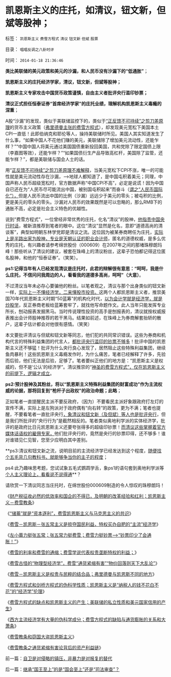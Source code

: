 # 凯恩斯主义的庄托，如清议，钮文新，但斌等股神；

标签： `凯恩斯主义` `费雪方程式` `清议` `钮文新` `但斌` `股票` 

目录： `唱唱反调之八卦时评`

时间： `2014-01-18 21:36:46`

**类比美联储的美元政策和美元的沙漏，和人民币没有沙漏下的“低通胀”**；

**凯恩斯主义的庄托经济学家，清议，钮文新，但斌等股神；**

**凯恩斯主义专家攻击中国货币政策谨慎，自由主义者批评央行滥印钞票；**

**清议正式担任恒泰证券“首席经济学家”的庄托业绩，理解机构凯恩斯主义毒瘾的深重**；

A股“沙漏”的发现，类似于美联储监控下的，类似于[“正反馈不可持续”之剪刀差原理](../../../2014/1/14/破坏系统完整性的沙漏,打新者炒新形成的“系统沙漏”.md)的货币主义政策（[弗里德曼主张的费雪方程式](../../../2011/2/12/瓦尔拉斯和门格尔的边际概念完全相反.md)），却发现美元宽松下美国本土CPI一直低！此即伯纳克和耶伦等人，操持美联储时所见。美国人其实知道发生了什么事，“如果中国人不花他们赚的美元，美联储除了增加美元流动性，还能乍样？”“中国中国人将美元通过美国国债重新投回美国，共和党除了限定国债上限（李嘉图等效），还能乍样？”“如果国债衍生产品导致高杠杆，美国除了监管，还能乍样？”，都是美联储与国会人士的话。

用“[正反馈不可持续”之剪刀差原理不难解释](../../../2014/1/14/剪刀差定律“正反馈不具持续性”克服“信息不对称”.md)，当美元宽松下CPI不涨，唯一的可能性就是美元流动性存在沙漏，——>地球人都知道了，是中国屯积着美元；同理，中国声称人民币超级宽松时，官方数据声称“中国CPI不高”，必定是说谎！因为中国自已还在为“人民币尽可能流出中国，被别国屯积起来”而奋斗（[谓之“人民币国际化”），](../../../2010/11/29/欧元含金量的不足和蒙代尔的“妙计”；.md)但是人民币流出中国的比例（沙漏）远远少于美元的零头；被屯积的比例，更是美元的零头的零头。沙漏对人民币的效果既然是可以忽略的，那么RMB下的通胀不高，必定是社会主义特色的优越性。

说到“费雪方程式”，一位曾经非常优秀的庄托，化名“清议”的股神，[他指责中国央行时话](http://blog.sina.com.cn/s/blog_4a46559f0102e3cn.html)，被新浪推荐到笔者的眼中。这位“清议”显然是化名，意即“道德高尚的清谈客”，典型如明朝东林学党即是清议之流。这位因为被某券商聘任为庄托，[实际上是半路出家为股神，专业是天朝认证的职业会计师](../../../2011/7/11/凯恩斯主义降通胀，监管市场提质量.md)，匿名的道德权威，是多么优秀的庄托，有兴趣者请参考绵世股份（000609）在2007年之间的那堵珠穆朗玛峰！那些听从了清议的建议，被套在珠峰上的清议粉丝，这辈子恐怕都记得这位匿名股神，和他的“恒泰证券”。（笑笑）。

**ps1:记得当年有人已经发现清议是庄托时，此君的辩解很有意思：“呵呵，我是什么庄托，不信问问我周边的人，看看我的道德多高尚，呵呵”（大意）**。

不过清议当年未必存心要骗他的粉丝。以笔者观之，清议与那个出身类似的钮文新一样，[实际上一不懂经济学，二来懂股市投资。](../../../2011/5/31/专家南辕北辙，饮鸩止渴的高论.md)这两个人都凯恩斯主义者，推崇美国70年代凯恩斯主义时期“50蓝筹”的机构化时代，[以为会计学就是经济学，就是炒股学](../../../2012/11/16/会计学只能测算股东权益；不能测算股价.md)，反正券商老板给蓝筹套牢了，就找他写命题作文。此人当年只能发挥专业所长，刨动报表发掘黑马。当时传说理性投资的高手是刨报表的，清议就按权威报表推出会计师股神推荐的若干黑马。结果如前述，在珠峰上为券商解套抬轿的散户，这辈子估计都会对他很有感情。（笑笑）

本文要批评清议与但斌和钮文新等同志，他们犯的共同常识错误。这些为券商和机构代言的特殊利益集团的代言人，[都批评央行滥印的钞票不够多](../../../2010/3/27/中牛市和通胀通缩没关系；通胀会降低私人财产价值.md)！批评中国的凯恩斯主义还不够猛！批评为什么央行良心发现了，居然阻止这些特殊利益集团，继续鱼肉暴利！这些凯恩斯主义毒瘾发作时，为什么痛苦，笔者已经解释了许多，先验而后验，他们无法是后验，足够了。笔者要纠正他们的地方是：“凯恩斯主义是权威的，但不是‘公认’的经济学”。清议推崇的“[神圣的费雪方程式”，仅在凯恩斯主义的前提下，逻辑才成立](../../../2011/9/28/埋葬凯恩斯主义，是否符合你的利益？.md)。

**ps2:预计股神及其粉丝，将以“凯恩斯主义特殊利益集团的财富成功”作为主流权威的论据，那将回复到“枪杆子出政权”的政治命题；此略**；

正如笔者一直提醒民主派不要反政府，（因为）不要看民主派好象跟政府打左灯的宣传不满，实际上是左狗派对于政府偶有“向右转”的政策，更为不满；笔者也提醒，不要看笔者一直批评央行[，象清议和钮文新（及但斌）等人也是批评央行](../../../2009/12/7/谈产能过剩不可能有通货膨胀的谬论.md)，但是我们所批评的“央行行为”是截然相反的。笔者类似奥地利学派的实体经济学，批评的是政府比日元凯恩斯主义还要夸张得多的超级印钞票！[而清议这些掌握着官方媒体话语权的雇佣专家，](../../../2008/10/20/欣赏专家们之无知，无耻，与无良.md)他们批评央行的，竟然是央行的钞票印得，还不够多！谁对谁错见仁见智，您至少应明白其中差别。

**ps3:清议和钮文新之流，说明目前的主流经济学已经发达到这个程度，[随便找个五毛背几句教科书，就能够争当你的主子的程度](../../../2007/12/3/人民币升值与我国恶性通货膨胀的“不正当关系“.md)；

ps4:此乃趣味思考题，您试试象五毛式鹦鹉学舌，象ps1的语句套到奥地利学派等[个人主义理论上，看看说不说得通](../../../2008/8/31/“大学无书”，远离中国式诡辩！.md)**？

请欣赏一下清议同志当庄托时，在绵世股份000609制造的令人惊叹的珠穆朗玛！

[](http://photo.blog.sina.com.cn/showpic.html#blogid=5563a64d0102eg58&url=http://album.sina.com.cn/pic/001yX18Ngy6FTr2Tuouae)

《[财产税征收必然的低效率和国企的不得已，及明朝的改革经验和红利；凯恩斯主义－费雪教条](../../../2013/11/30/财产税的低效率和国企的不得已，及明朝的改革经验和改革红利；.md)》

《[“储蓄”就是“资本逐利”，费雪凯恩斯主义与马克思主义的共识](../../../2013/4/17/“储蓄”就是“资本逐利”,及“储蓄是否有利增长，还是有害”的哲学命题.md)》

《[费雪－凯恩斯－张五常主义是掠夺国民利益，特权买办自肥的“主流”经济学](../../../2011/9/26/价格不是财富，“价格干预”是财富损失.md)》

《[左小蕾力挺张五常；张五常力挺费雪；费雪力挺钞票——>“钞票印少了会通胀！”](../../../2011/8/29/“钞票印少了会通胀”，左小蕾力挺张五常.md)》

《[费雪的利率和费雪的通缩；费雪学说代表权贵垄断特权的利益；](../../../2011/6/15/费雪低利率和通缩论代表了权贵垄断特权的利益.md)》

《[费雪古怪的“物理型经济学”，费雪“通货紧缩有害”“物价回落则天下大乱论”](../../../2011/6/5/费雪“经济学”和基督教低利率道德情结.md)》

《[费雪－凯恩斯主义是权贵与民粹的结合品；弗里德曼与凯恩斯不同的地方](../../../2011/6/4/费雪－凯恩斯主义是(权贵+民粹),和弗里德曼.md)》

《[费雪方程式和剑桥方程式的伪科学性质；凯恩斯主义是“纳税人的钱不花白不花”的“经济学”伦理](../../../2011/2/12/瓦尔拉斯和门格尔的边际概念完全相反.md)》

《[费雪方程式的缺点和凯恩斯主义的产生；美联储的私立性质和美元国家信用的产生](../../../2010/12/31/美联储私营和美元国家信用.md)》

《[西方主流经济学有大量的伪科学成分；费雪方程式的缺陷与通货膨胀的关系和大萧条](../../../2010/12/30/货币主义导致恶性通货膨胀和大萧条.md)》

《[费雪教条和窃国大盗凯恩斯主义](../../../2009/4/24/费雪教条和凯恩斯主义.md)》

《[费雪教条之通货紧缩有害论背后的资产利益链](../../../2009/4/22/费雪教条之通货紧缩有害论背后的资产利益链.md)》



前一篇：[自卫是对侵略的镇压，非暴力是对报复的替代](../../../2014/1/18/自卫是对侵略的镇压，非暴力是对报复的替代.md)

后一篇：[继承“国王至上”的是“国会至上”还是“司法审查”？](../../../2014/1/19/继承“国王至上”的是“国会至上”还是“司法审查”？.md)